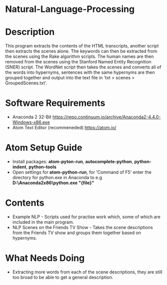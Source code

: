 # Natural-Language-Processing

# Description
This program extracts the contents of the HTML transcripts, another script then extracts the scenes alone. The keywords can then be extracted from the scenes using the Rake algorithm scripts. The human names are then removed from the scenes using the Stanford Named Entity Recognition (SNER) script. The WordNet script then takes the scenes and converts all of the words into hypernyms, sentences with the same hypernyms are then grouped together and output into the text file in 'txt > scenes > GroupedScenes.txt'. 

# Software Requirements
* Anaconda 2 32-Bit https://repo.continuum.io/archive/Anaconda2-4.4.0-Windows-x86.exe
* Atom Text Editor (recommeneded) https://atom.io/

# Atom Setup Guide
* Install packages: **atom-pyton-run**, **autocomplete-python**, **python-indent**, **python-tools**
* Open settings for **atom-python-run**, for 'Command of F5' enter the directory for python.exe in Anaconda to e.g **D:\Anaconda2x86\python.exe "{file}"**

# Contents
* Example NLP - Scripts used for practise work which, some of which are included in the main program.
* NLP Scenes on the Friends TV Show - Takes the scene descriptions from the Friends TV show and groups them together based on hypernyms.

# What Needs Doing
* Extracting more words from each of the scene descriptions, they are still too broad to be able to get a general description.
